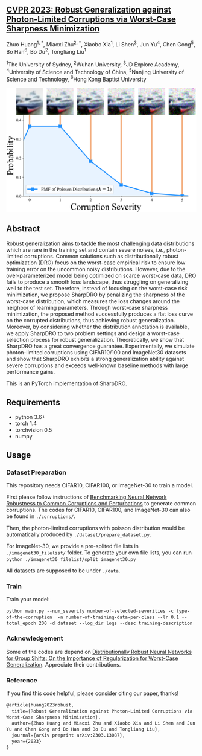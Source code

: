 ## [CVPR 2023: Robust Generalization against Photon-Limited Corruptions via Worst-Case Sharpness Minimization](https://arxiv.org/pdf/2303.13087.pdf)

Zhuo Huang<sup>1, *</sup>, Miaoxi Zhu<sup>2, *</sup>, Xiaobo Xia<sup>1</sup>, Li Shen<sup>3</sup>, Jun Yu<sup>4</sup>, Chen Gong<sup>5</sup>, Bo Han<sup>6</sup>, Bo Du<sup>2</sup>, Tongliang Liu<sup>1</sup>

<sup>1</sup>The University of Sydney, <sup>2</sup>Wuhan University,  <sup>3</sup>JD Explore Academy, <sup>4</sup>University of Science and Technology of China, <sup>5</sup>Nanjing University of Science and Technology, <sup>6</sup>Hong Kong Baptist University

![SharpDRO Overview](images/photon-limited-corruption.png)

## Abstract
Robust generalization aims to tackle the most challenging data distributions which are rare in the training set and contain severe noises, i.e., photon-limited corruptions. Common solutions such as distributionally robust optimization (DRO) focus on the worst-case empirical risk to ensure low training error on the uncommon noisy distributions. However, due to the over-parameterized model being optimized on scarce worst-case data, DRO fails to produce a smooth loss landscape, thus struggling on generalizing well to the test set. Therefore, instead of focusing on the worst-case risk minimization, we propose SharpDRO by penalizing the sharpness of the worst-case distribution, which measures the loss changes around the neighbor of learning parameters. Through worst-case sharpness minimization, the proposed method successfully produces a flat loss curve on the corrupted distributions, thus achieving robust generalization. Moreover, by considering whether the distribution annotation is available, we apply SharpDRO to two problem settings and design a worst-case selection process for robust generalization. Theoretically, we show that SharpDRO has a great convergence guarantee. Experimentally, we simulate photon-limited corruptions using CIFAR10/100 and ImageNet30 datasets and show that SharpDRO exhibits a strong generalization ability against severe corruptions and exceeds well-known baseline methods with large performance gains.

This is an PyTorch implementation of SharpDRO.

## Requirements
- python 3.6+
- torch 1.4
- torchvision 0.5
- numpy

## Usage

### Dataset Preparation
This repository needs CIFAR10, CIFAR100, or ImageNet-30 to train a model.

First please follow instructions of [Benchmarking Neural Network Robustness to Common Corruptions and Perturbations](https://github.com/hendrycks/robustness) to generate common corruptions. The codes for CIFAR10, CIFAR100, and ImageNet-30 can also be found in `./corruptions/`.

Then, the photon-limited corruptions with poisson distribution would be automatically produced by `./dataset/prepare_dataset.py`.

For ImageNet-30, we provide a pre-splited file lists in `./imagenet30_filelist/` folder. To generate your own file lists, you can run `python ./imagenet30_filelist/split_imagenet30.py`

All datasets are supposed to be under `./data`.

### Train
Train your model:

```
python main.py --num_severity number-of-selected-severities -c type-of-the-corruption  -n number-of-training-data-per-class --lr 0.1 --total_epoch 200 -d dataset --log_dir logs --desc training-description
```

### Acknowledgement
Some of the codes are depend on [Distributionally Robust Neural Networks for Group Shifts: On the Importance of Regularization for Worst-Case Generalization](https://github.com/kohpangwei/group_DRO). 
 Appreciate their contributions.

### Reference
If you find this code helpful, please consider citing our paper, thanks!

```
@article{huang2023robust,
  title={Robust Generalization against Photon-Limited Corruptions via Worst-Case Sharpness Minimization}, 
  author={Zhuo Huang and Miaoxi Zhu and Xiaobo Xia and Li Shen and Jun Yu and Chen Gong and Bo Han and Bo Du and Tongliang Liu},
  journal={arXiv preprint arXiv:2303.13087},
  year={2023}
}
```

